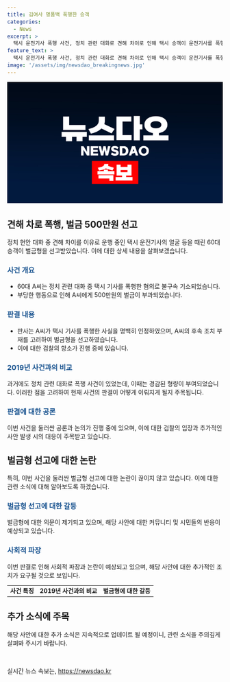 ```yaml
---
title: 김여사 명품백 폭행한 승객
categories:
  - News
excerpt: >
  택시 운전기사 폭행 사건, 정치 관련 대화로 견해 차이로 인해 택시 승객이 운전기사를 폭행한 사실이 인정됐다. 법원은 65세 A씨에게 500만원의 벌금을 선고했으나, 검찰은 항소했다. 이는 지난해 정치 이야기로 분노한 승객이 운전기사를 폭행한 사건과 유사하며, 법원은 그 승객에게 징역 4개월, 집행유예 2년을 선고했다. 이번 사건 역시 사회적 이슈를 불러일으킬 것으로 보인다.
feature_text: >
  택시 운전기사 폭행 사건, 정치 관련 대화로 견해 차이로 인해 택시 승객이 운전기사를 폭행한 사실이 인정됐다. 법원은 65세 A씨에게 500만원의 벌금을 선고했으나, 검찰은 항소했다. 이는 지난해 정치 이야기로 분노한 승객이 운전기사를 폭행한 사건과 유사하며, 법원은 그 승객에게 징역 4개월, 집행유예 2년을 선고했다. 이번 사건 역시 사회적 이슈를 불러일으킬 것으로 보인다.
image: '/assets/img/newsdao_breakingnews.jpg'
---
```


<p><img src="/assets/img/newsdao_breakingnews.jpg" alt="koreaapp 속보" /></p>

<h2 data-ke-size="size26">견해 차로 폭행, 벌금 500만원 선고</h2>

<p data-ke-size="size16">정치 현안 대화 중 견해 차이를 이유로 운행 중인 택시 운전기사의 얼굴 등을 때린 60대 승객이 벌금형을 선고받았습니다. 이에 대한 상세 내용을 살펴보겠습니다.</p>

<h3><b><span style="color: #1a5490;">사건 개요</span></b></h3>

<ul>
<li>60대 A씨는 정치 관련 대화 중 택시 기사를 폭행한 혐의로 불구속 기소되었습니다.</li>
<li>부당한 행동으로 인해 A씨에게 500만원의 벌금이 부과되었습니다.</li>
</ul>

<h3><b><span style="color: #1a5490;">판결 내용</span></b></h3>

<ul>
<li>판사는 A씨가 택시 기사를 폭행한 사실을 명백히 인정하였으며, A씨의 후속 조치 부재를 고려하여 벌금형을 선고하였습니다.</li>
<li>이에 대한 검찰의 항소가 진행 중에 있습니다.</li>
</ul>

<h3><b><span style="color: #1a5490;">2019년 사건과의 비교</span></b></h3>

<p>과거에도 정치 관련 대화로 폭행 사건이 있었는데, 이때는 경감된 형량이 부여되었습니다. 이러한 점을 고려하여 현재 사건의 판결이 어떻게 이뤄지게 될지 주목됩니다.</p>

<h3><b><span style="color: #1a5490;">판결에 대한 공론</span></b></h3>

<p>이번 사건을 둘러싼 공론과 논의가 진행 중에 있으며, 이에 대한 검찰의 입장과 추가적인 사안 발생 시의 대응이 주목받고 있습니다.</p>

<h2 data-ke-size="size26">벌금형 선고에 대한 논란</h2>

<p data-ke-size="size16">특히, 이번 사건을 둘러싼 벌금형 선고에 대한 논란이 끊이지 않고 있습니다. 이에 대한 관련 소식에 대해 알아보도록 하겠습니다.</p>

<h3><b><span style="color: #1a5490;">벌금형 선고에 대한 갈등</span></b></h3>

<p>벌금형에 대한 의문이 제기되고 있으며, 해당 사안에 대한 커뮤니티 및 시민들의 반응이 예상되고 있습니다.</p>

<h3><b><span style="color: #1a5490;">사회적 파장</span></b></h3>

<p>이번 판결로 인해 사회적 파장과 논란이 예상되고 있으며, 해당 사안에 대한 추가적인 조치가 요구될 것으로 보입니다.</p>

<table>
  <tr>
    <td style="text-align: center; height: 17px;"><b>사건 특징</b></td>
    <td style="text-align: center; height: 17px;"><b>2019년 사건과의 비교</b></td>
    <td style="text-align: center; height: 17px;"><b>벌금형에 대한 갈등</b></td>
  </tr>
</table>

<h2 data-ke-size="size26">추가 소식에 주목</h2>

<p data-ke-size="size16">해당 사안에 대한 추가 소식은 지속적으로 업데이트 될 예정이니, 관련 소식을 주의깊게 살펴봐 주시기 바랍니다.</p>

<p data-ke-size="size16">&nbsp;</p>
실시간 뉴스 속보는, <a href="https://newsdao.kr" rel="dofollow">https://newsdao.kr</a>


